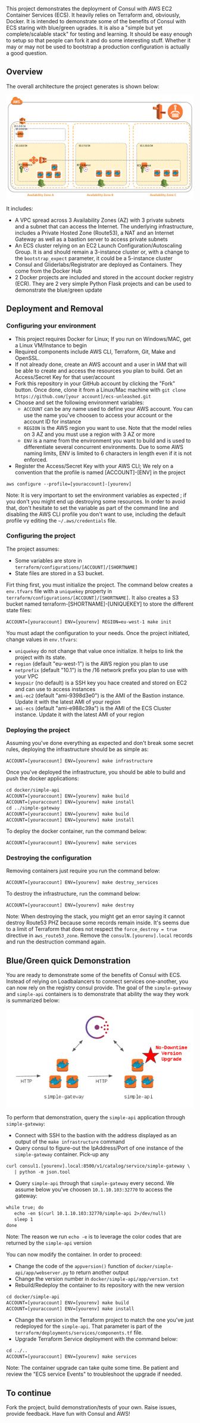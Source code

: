 This project demonstrates the deployment of Consul with AWS EC2 Container Services (ECS). It heavily relies on Terraform and, obviously, Docker. It is intended to demonstrate some of the benefits of Consul with ECS staring with blue/green ugrades. It is also a "simple but yet complete/scalable stack" for testing and learning. It should be easy enough to setup so that people can fork it and do some interesting stuff. Whether it may or may not be used to bootstrap a production configuration is actually a good question. 

## Overview

The overall architecture the project generates is shown below: 

![ECS Unleashed Overview](architecture.png)

It includes:

- A VPC spread across 3 Availability Zones (AZ) with 3 private subnets and a subnet that can access the Internet. The underlying infrastructure, includes a Private Hosted Zone (Route53), a NAT and an Internet Gateway as well as a bastion server to access private subnets
- An ECS cluster relying on an EC2 Launch Configuration/Autoscaling Group. It is and should remain a 3-instance cluster or, with a change to the ```bootstrap_expect``` parameter, it could be a 5-instance cluster 
- Consul and Gliderlabs/Registrator are deployed as Containers. They come from the Docker Hub
- 2 Docker projects are included and stored in the account docker registry (ECR). They are 2 very simple Python Flask projects and can be used to demonstrate the blue/green update

## Deployment and Removal

### Configuring your environment

- This project requires Docker for Linux; If you run on Windows/MAC, get a Linux VM/Instance to begin
- Required components include AWS CLI, Terraform, Git, Make and OpenSSL.
- If not already done, create an AWS account and a user in IAM that will be able to create and access the resources you plan to build. Get an Access/Secret Key for that user/account
- Fork this repository in your GitHub account by clicking the "Fork" button. Once done, clone it from a Linux/Mac machine with ```git clone https://github.com/[your account]/ecs-unleashed.git```
- Choose and set the following environment variables:
  * ```ACCOUNT``` can be any name used to define your AWS account. You can use the name you've choosen to access your account or the account ID for instance
  * ```REGION``` is the AWS region you want to use. Note that the model relies on 3 AZ and you must use a region with 3 AZ or more
  * ```ENV``` is a name from the environment you want to build and is used to differentiate several concurrent environments. Due to some AWS naming limits, ENV is limited to 6 characters in length even if it is not enforced.
- Register the Access/Secret Key with your AWS CLI; We rely on a convention that the profile is named \[ACCOUNT\]-\[ENV\] in the project

```
aws configure --profile=[youraccount]-[yourenv]
```

   Note:
   It is very important to set the environment variables as expected ; if you don't you might end up destroying some resources. In order to avoid that, don't hesitate to set the variable as part of the command line and disabling the AWS CLI profile you don't want to use, including the default profile vy editing the ```~/.aws/credentials``` file.

### Configuring the project

The project assumes:
- Some variables are store in ```terraform/configurations/[ACCOUNT]/[SHORTNAME]```
- State files are stored in a S3 bucket. 

Firt thing first, you must initialize the project. The command below creates a ```env.tfvars``` file with a ```uniquekey``` property in ```terraform/configurations/[ACCOUNT]/[SHORTNAME]```. It also creates a S3 bucket named terraform-[SHORTNAME]-[UNIQUEKEY] to store the different state files:

```
ACCOUNT=[youraccount] ENV=[yourenv] REGION=eu-west-1 make init
```

You must adapt the configuration to your needs. Once the project initiated, change values in ```env.tfvars```:

- ```uniquekey``` do not change that value once initialize. It helps to link the project with its state.
- ```region``` (default "eu-west-1") is the AWS region you plan to use
- ```netprefix``` (default "10.1") is the /16 network prefix you plan to use with your VPC
- ```keypair``` (no default) is a SSH key you hace created and stored on EC2 and can use to access instances
- ```ami-ec2``` (default "ami-9398d3e0") is the AMI of the Bastion instance. Update it with the latest AMI of your region
- ```ami-ecs``` (default "ami-e988c39a") is the AMI of the ECS Cluster instance. Update it with the latest AMI of your region

### Deploying the project

Assuming you've done everything as expected and don't break some secret rules, deploying the infrastructure should be as simple as:

```
ACCOUNT=[youraccount] ENV=[yourenv] make infrastructure
```

Once you've deployed the infrastructure, you should be able to build and push the docker applications:

```
cd docker/simple-api
ACCOUNT=[youraccount] ENV=[yourenv] make build
ACCOUNT=[youraccount] ENV=[yourenv] make install
cd ../simple-gateway
ACCOUNT=[youraccount] ENV=[yourenv] make build
ACCOUNT=[youraccount] ENV=[yourenv] make install

```

To deploy the docker container, run the command below:

```
ACCOUNT=[youraccount] ENV=[yourenv] make services
```

### Destroying the configuration

Removing containers just require you run the command below:

```
ACCOUNT=[youraccount] ENV=[yourenv] make destroy_services
```


To destroy the infrastructure, run the command below:

```
ACCOUNT=[youraccount] ENV=[yourenv] make destroy
```

   Note:
   When destroying the stack, you might get an error saying it cannot destroy Route53 PHZ because some records remain inside. It's seems due to a limit of Terraform that does not respect the ```force_destroy = true``` directive in ```aws_route53_zone```. Remove the ```consulN.[yourenv].local``` records and run the destruction command again.
  
## Blue/Green quick Demonstration

You are ready to demonstrate some of the benefits of Consul with ECS. Instead of relying on Loadbalancers to connect services one-another, you can now rely on the registry consul provide. The goal of the ```simple-gateway``` and ```simple-api``` containers is to demonstrate that ability the way they work is summarized below:

![Blue/Green Deployment](docker-upgrade.png)

To perform that demonstration, query the ```simple-api``` application through ```simple-gateway```:
- Connect with SSH to the bastion with the address displayed as an output of the ```make infrastructure``` command 
- Query consul to figure-out the IpAddress/Port of one instance of the ```simple-gateway``` container. Pick-up any 
```
curl consul1.[yourenv].local:8500/v1/catalog/service/simple-gateway \
   | python -m json.tool
```
- Query ```simple-api``` through that ```simple-gateway``` every second. We assume below you've choosen ```10.1.10.103:32770``` to access the gateway:
```
while true; do
   echo -en $(curl 10.1.10.103:32770/simple-api 2>/dev/null)
   sleep 1
done
```

   Note:
   The reason we run ```echo -e``` is to leverage the color codes that are returned by the ```simple-api``` version
   
You can now modify the container. In order to proceed:

- Change the code of the ```appversion()``` function of ```docker/simple-api/app/webserver.py``` to return another output
- Change the version number in ```docker/simple-api/app/version.txt```
- Rebuild/Redeploy the container to its repository with the new version

```
cd docker/simple-api
ACCOUNT=[youraccount] ENV=[yourenv] make build
ACCOUNT=[youraccount] ENV=[yourenv] make install
```

- Change the version in the Terraform project to match the one you've just redeployed for the ```simple-api```. That parameter is part of the ```terraform/deployments/services/components.tf``` file.
- Upgrade Terraform Service deployment with the command below:

```
cd ../.. 
ACCOUNT=[youraccount] ENV=[yourenv] make services
```

   Note:
   The container upgrade can take quite some time. Be patient and review the "ECS service Events" to troubleshoot the upgrade if needed.

## To continue

Fork the project, build demonstration/tests of your own. Raise issues, provide feedback. Have fun with Consul and AWS!

